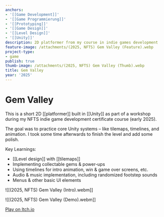 ```yaml
---
anchors:
- '[[Game Development]]'
- '[[Game Programmierung]]'
- '[[Prototyping]]'
- '[[Game Design]]'
- '[[Level Design]]'
- '[[Unity]]'
description: 2D platformer from my course in indie games development
feature-image: /attachments/(2025, NFTS) Gem Valley (Feature).webp
project-type:
- game
publish: true
thumb-image: /attachments/(2025, NFTS) Gem Valley (Thumb).webp
title: Gem Valley
year: '2025'
---
```


# Gem Valley

This is a short 2D [[platformer]] built in [[Unity]] as part of a workshop during my NFTS indie game development certificate course (early 2025).

The goal was to practice core Unity systems – like tilemaps, timelines, and animation. I took some time afterwards to finish the level and add some polish.

Key Learnings:

- [[Level design]] with [[tilemaps]]
- Implementing collectable gems & power-ups
- Using timelines for intro animation, win & game over screens, etc.
- Audio & music implementation, including randomized footstep sounds
- Menus & other basic UI elements

![[(2025, NFTS) Gem Valley (Intro).webm]]

![[(2025, NFTS) Gem Valley (Demo).webm]]

[Play on Itch.io](https://paultoast.itch.io/gem-valley)